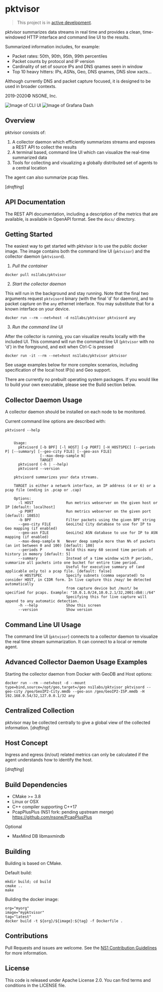 pktvisor
===
> This project is in [active development](https://github.com/ns1/community/blob/master/project_status/ACTIVE_DEVELOPMENT.md).

pktvisor summarizes data streams in real time and provides a clean, time-windowed HTTP interface and command line UI to the results.

Summarized information includes, for example:
* Packet rates: 50th, 90th, 95th, 99th percentiles
* Packet counts by protocol and IP version
* Cardinality of set of source IPs and DNS qnames seen in window
* Top 10 heavy hitters: IPs, ASNs, Geo, DNS qnames, DNS slow xacts...

Although currently DNS and packet capture focused, it is designed to be used in broader contexts.

2019-2020© NSONE, Inc.

![Image of CLI UI](docs/pktvisor3-cli-ui-screenshot.png)
![Image of Grafana Dash](docs/pktvisor3-grafana-screenshot.png)

Overview
---

pktvisor consists of:
1. A collector daemon which efficiently summarizes streams and exposes a REST API to collect the results
1. A terminal based, command line UI which can visualize the real-time summarized data
1. Tools for collecting and visualizing a globally distributed set of agents to a central location

The agent can also summarize pcap files.

[_drafting_]

API Documentation
---
The REST API documentation, including a description of the metrics that are available, is available in OpenAPI format. See the `docs/` directory.


Getting Started
---

The easiest way to get started with pktvisor is to use the public docker image. The image contains both the command line UI (`pktvisor`) and the collector daemon (`pktvisord`).

1. *Pull the container*
```
docker pull ns1labs/pktvisor
``` 
2. *Start the collector daemon* 

This will run in the background and stay running.
Note that the final two arguments request `pktvisord` binary (with the final 'd' for daemon), 
and to packet capture on the `any` ethernet interface. You may substitute that for
a known interface on your device.
```
docker run --rm --net=host -d ns1labs/pktvisor pktvisord any
```
3. *Run the command line UI*

After the collector is running, you can visualize results locally with the included UI.
This command will run the command line UI (`pktvisor` with no 'd') in the foreground, and exit when Ctrl-C is pressed
```
docker run -it --rm --net=host ns1labs/pktvisor pktvisor
```

See usage examples below for more complex scenarios, including specification of the local host IP(s) and Geo support.

There are currently no prebuilt operating system packages. If you would like to build your own executable,
please see the Build section below.

Collector Daemon Usage
---

A collector daemon should be installed on each node to be monitored.

Current command line options are described with:

```
pktvisord --help
```

```

    Usage:
      pktvisord [-b BPF] [-l HOST] [-p PORT] [-H HOSTSPEC] [--periods P] [--summary] [--geo-city FILE] [--geo-asn FILE]
                [--max-deep-sample N]
                TARGET
      pktvisord (-h | --help)
      pktvisord --version

    pktvisord summarizes your data streams.

    TARGET is either a network interface, an IP address (4 or 6) or a pcap file (ending in .pcap or .cap)

    Options:
      -l HOST               Run metrics webserver on the given host or IP [default: localhost]
      -p PORT               Run metrics webserver on the given port [default: 10853]
      -b BPF                Filter packets using the given BPF string
      --geo-city FILE       GeoLite2 City database to use for IP to Geo mapping (if enabled)
      --geo-asn FILE        GeoLite2 ASN database to use for IP to ASN mapping (if enabled)
      --max-deep-sample N   Never deep sample more than N% of packets (an int between 0 and 100) [default: 100]
      --periods P           Hold this many 60 second time periods of history in memory [default: 5]
      --summary             Instead of a time window with P periods, summarize all packets into one bucket for entire time period.
                            Useful for executive summary of (and applicable only to) a pcap file. [default: false]
      -H HOSTSPEC           Specify subnets (comma separated) to consider HOST, in CIDR form. In live capture this /may/ be detected automatically
                            from capture device but /must/ be specified for pcaps. Example: "10.0.1.0/24,10.0.2.1/32,2001:db8::/64"
                            Specifying this for live capture will append to any automatic detection.
      -h --help             Show this screen
      --version             Show version

```

Command Line UI Usage
---

The command line UI (`pktvisor`) connects to a collector daemon to visualize the real time stream summarization. It can connect to a local or remote agent.

Advanced Collector Daemon Usage Examples
---

Starting the collector daemon from Docker with GeoDB and Host options:

```
docker run --rm --net=host -d --mount type=bind,source=/opt/geo,target=/geo ns1labs/pktvisor pktvisord --geo-city /geo/GeoIP2-City.mmdb --geo-asn /geo/GeoIP2-ISP.mmdb -H 192.168.0.54/32,127.0.0.1/32 any
```


Centralized Collection
---

pktvisor may be collected centrally to give a global view of the collected information.
[_drafting_]

Host Concept
---
Ingress and egress (in/out) related metrics can only be calculated if the agent understands how to identify the host.

[_drafting_]

Build Dependencies
---

* CMake >= 3.8
* Linux or OSX
* C++ compiler supporting C++17
* PcapPlusPlus (NS1 fork: pending upstream merge) https://github.com/nsone/PcapPlusPlus

Optional
* MaxMind DB libmaxmindb

Building
---

Building is based on CMake.

Default build:
```
mkdir build; cd build
cmake ..
make
```

Building the docker image:
```
org="myorg"
image="mypktvisor"
tag="latest"
docker build -t ${org}/${image}:${tag} -f Dockerfile .
```

Contributions
---
Pull Requests and issues are welcome. See the [NS1 Contribution Guidelines](https://github.com/ns1/community) for more information.

License
---
This code is released under Apache License 2.0. You can find terms and conditions in the LICENSE file.
